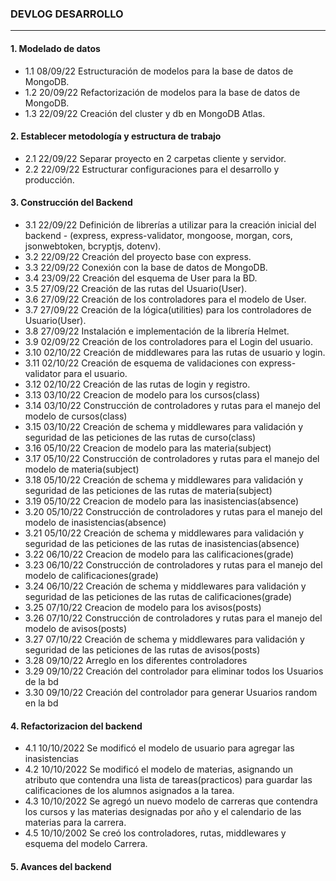 ### DEVLOG DESARROLLO

---

#### 1. Modelado de datos

- 1.1 08/09/22 Estructuración de modelos para la base de datos de MongoDB.
- 1.2 20/09/22 Refactorización de modelos para la base de datos de MongoDB.
- 1.3 22/09/22 Creación del cluster y db en MongoDB Atlas.

#### 2. Establecer metodología y estructura de trabajo

- 2.1 22/09/22 Separar proyecto en 2 carpetas cliente y servidor.
- 2.2 22/09/22 Estructurar configuraciones para el desarrollo y producción.

#### 3. Construcción del Backend

- 3.1 22/09/22 Definición de librerías a utilizar para la creación inicial del backend - (express, express-validator, mongoose, morgan, cors, jsonwebtoken, bcryptjs, dotenv).
- 3.2  22/09/22 Creación del proyecto base con express.
- 3.3  22/09/22 Conexión con la base de datos de MongoDB.
- 3.4  23/09/22 Creación del esquema de User para la BD.
- 3.5  27/09/22 Creación de las rutas del Usuario(User).
- 3.6  27/09/22 Creación de los controladores para el modelo de User.
- 3.7  27/09/22 Creación de la lógica(utilities) para los controladores de Usuario(User).
- 3.8  27/09/22 Instalación e implementación de la librería Helmet.
- 3.9  02/09/22 Creación de los controladores para el Login del usuario.
- 3.10 02/10/22 Creación de middlewares para las rutas de usuario y login.
- 3.11 02/10/22 Creación de esquema de validaciones con express-validator para el usuario.
- 3.12 02/10/22 Creación de las rutas de login y registro.
- 3.13 03/10/22 Creacion de modelo para los cursos(class)
- 3.14 03/10/22 Construcción de controladores y rutas para el manejo del modelo de cursos(class)
- 3.15 03/10/22 Creación de schema y middlewares para validación y seguridad de las peticiones de las rutas de curso(class)
- 3.16 05/10/22 Creacion de modelo para las materia(subject)
- 3.17 05/10/22 Construcción de controladores y rutas para el manejo del modelo de materia(subject)
- 3.18 05/10/22 Creación de schema y middlewares para validación y seguridad de las peticiones de las rutas de materia(subject)
- 3.19 05/10/22 Creacion de modelo para las inasistencias(absence)
- 3.20 05/10/22 Construcción de controladores y rutas para el manejo del modelo de inasistencias(absence)
- 3.21 05/10/22 Creación de schema y middlewares para validación y seguridad de las peticiones de las rutas de inasistencias(absence)
- 3.22 06/10/22 Creacion de modelo para las calificaciones(grade)
- 3.23 06/10/22 Construcción de controladores y rutas para el manejo del modelo de calificaciones(grade)
- 3.24 06/10/22 Creación de schema y middlewares para validación y seguridad de las peticiones de las rutas de calificaciones(grade)
- 3.25 07/10/22 Creacion de modelo para los avisos(posts)
- 3.26 07/10/22 Construcción de controladores y rutas para el manejo del modelo de avisos(posts)
- 3.27 07/10/22 Creación de schema y middlewares para validación y seguridad de las peticiones de las rutas de avisos(posts)
- 3.28 09/10/22 Arreglo en los diferentes controladores
- 3.29 09/10/22 Creación del controlador para eliminar todos los Usuarios de la bd
- 3.30 09/10/22 Creación del controlador para generar Usuarios random en la bd

#### 4. Refactorizacion del backend
- 4.1 10/10/2022 Se modificó el modelo de usuario para agregar las inasistencias
- 4.2 10/10/2022 Se modificó el modelo de materias, asignando un atributo que contendra una lista de tareas(practicos) para guardar las calificaciones de los alumnos asignados a la tarea.
- 4.3 10/10/2022 Se agregó un nuevo modelo de carreras que contendra los cursos y las materias designadas por año y el calendario de las materias para la carrera.
- 4.5 10/10/2002 Se creó los controladores, rutas, middlewares y esquema del modelo Carrera.

#### 5. Avances del backend